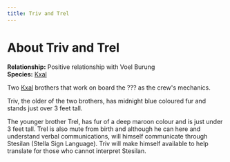 ```yaml
---
title: Triv and Trel
---
```


# About Triv and Trel

**Relationship:** Positive relationship with Voel Burung<br />
**Species:** [Kxal](/xeno/kxal)

Two [Kxal](/xeno/kxal) brothers that work on board the ??? as the crew's mechanics.

Triv, the older of the two brothers, has midnight blue coloured fur and stands just over 3 feet tall.

The younger brother Trel, has fur of a deep maroon colour and is just under 3 feet tall. Trel is also mute from birth and although he can here and understand verbal communications, will himself communicate through Stesilan (Stella Sign Language). Triv will make himself available to help translate for those who cannot interpret Stesilan.

